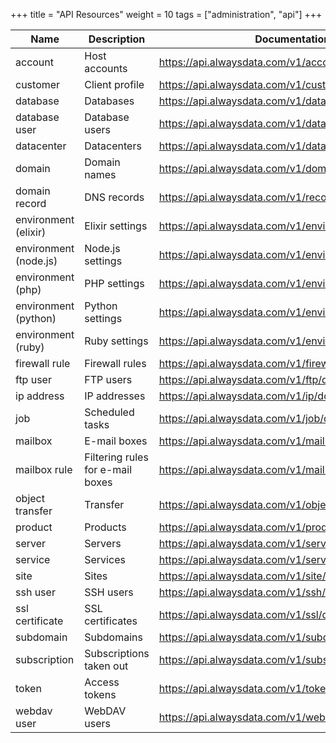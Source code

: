 +++
title = "API Resources"
weight = 10
tags = ["administration", "api"]
+++

|Name|Description|Documentation|
|--- |--- |--- |
|account|Host accounts|https://api.alwaysdata.com/v1/account/doc/|
|customer|Client profile|https://api.alwaysdata.com/v1/customer/doc/|
|database|Databases|https://api.alwaysdata.com/v1/database/doc/|
|database user|Database users|https://api.alwaysdata.com/v1/database/user/doc/|
|datacenter|Datacenters|https://api.alwaysdata.com/v1/datacenter/doc/|
|domain|Domain names|https://api.alwaysdata.com/v1/domain/doc/|
|domain record|DNS records|https://api.alwaysdata.com/v1/record/doc/|
|environment (elixir)|Elixir settings|https://api.alwaysdata.com/v1/environment/elixir/doc/|
|environment (node.js)|Node.js settings|https://api.alwaysdata.com/v1/environment/nodejs/doc/|
|environment (php)|PHP settings|https://api.alwaysdata.com/v1/environment/php/doc/|
|environment (python)|Python settings|https://api.alwaysdata.com/v1/environment/python/doc/|
|environment (ruby)|Ruby settings|https://api.alwaysdata.com/v1/environment/ruby/doc/|
|firewall rule|Firewall rules|https://api.alwaysdata.com/v1/firewall/doc/|
|ftp user|FTP users|https://api.alwaysdata.com/v1/ftp/doc/|
|ip address|IP addresses|https://api.alwaysdata.com/v1/ip/doc/|
|job|Scheduled tasks|https://api.alwaysdata.com/v1/job/doc/|
|mailbox|E-mail boxes|https://api.alwaysdata.com/v1/mailbox/doc/|
|mailbox rule|Filtering rules for e-mail boxes|https://api.alwaysdata.com/v1/mailbox/rule/doc/|
|object transfer|Transfer|https://api.alwaysdata.com/v1/object_transfer/doc/|
|product|Products|https://api.alwaysdata.com/v1/product/doc/|
|server|Servers|https://api.alwaysdata.com/v1/server/doc/|
|service|Services|https://api.alwaysdata.com/v1/service/doc/|
|site|Sites|https://api.alwaysdata.com/v1/site/doc/|
|ssh user|SSH users|https://api.alwaysdata.com/v1/ssh/doc/|
|ssl certificate|SSL certificates|https://api.alwaysdata.com/v1/ssl/doc/|
|subdomain|Subdomains|https://api.alwaysdata.com/v1/subdomain/doc/|
|subscription|Subscriptions taken out|https://api.alwaysdata.com/v1/subscription/doc/|
|token|Access tokens|https://api.alwaysdata.com/v1/token/doc/|
|webdav user|WebDAV users|https://api.alwaysdata.com/v1/webdav/doc/|

